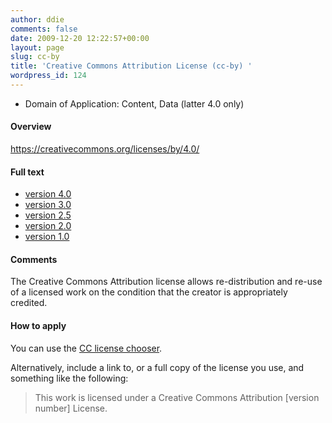 ```yaml
---
author: ddie
comments: false
date: 2009-12-20 12:22:57+00:00
layout: page
slug: cc-by
title: 'Creative Commons Attribution License (cc-by) '
wordpress_id: 124
---
```


* Domain of Application: Content, Data (latter 4.0 only)

#### Overview

<https://creativecommons.org/licenses/by/4.0/>

#### Full text 

 *  [version 4.0](http://creativecommons.org/licenses/by/4.0/legalcode)
 *  [version 3.0](http://creativecommons.org/licenses/by/3.0/legalcode)
 *  [version 2.5](http://creativecommons.org/licenses/by/2.5/legalcode)
 *  [version 2.0](http://creativecommons.org/licenses/by/2.0/legalcode)
 *  [version 1.0](http://creativecommons.org/licenses/by/1.0/legalcode)

#### Comments 

The Creative Commons Attribution license allows re-distribution and re-use of a licensed work on the condition that the creator is appropriately credited.

#### How to apply 

You can use the [CC license chooser](https://creativecommons.org/choose/).

Alternatively, include a link to, or a full copy of the license you use, and something like the following:

> This work is licensed under a Creative Commons Attribution [version number] License.

